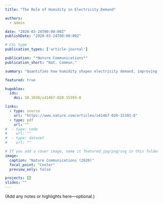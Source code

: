 ```yaml
---
title: "The Role of Humidity in Electricity Demand"

authors:
  - admin

date: "2020-03-24T00:00:00Z"
publishDate: "2020-03-24T00:00:00Z"

# CSL type
publication_types: ['article-journal']

publication: "*Nature Communications*"
publication_short: "Nat. Commun."

summary: "Quantifies how humidity shapes electricity demand, improving load forecasting and energy planning."

featured: true

hugoblox:
  ids:
    doi: 10.1038/s41467-020-15393-8

links:
  - type: source
    url: "https://www.nature.com/articles/s41467-020-15393-8"
  - type: pdf
    url: ""
#  - type: code
#    url: ""
#  - type: dataset
#    url: ""

# If you add a cover image, name it featured.jpg/png/svg in this folder.
image:
  caption: "Nature Communications (2020)"
  focal_point: "Center"
  preview_only: false

projects: []
slides: ""
---
```


(Add any notes or highlights here—optional.)

